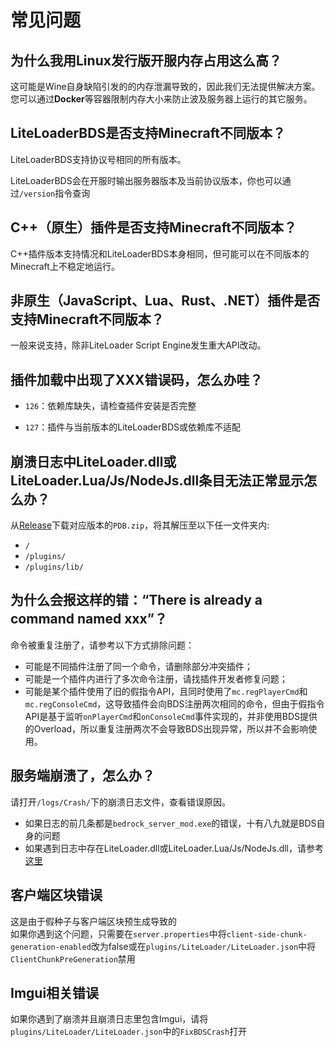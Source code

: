 # 常见问题

## 为什么我用Linux发行版开服内存占用这么高？

这可能是Wine自身缺陷引发的的内存泄漏导致的，因此我们无法提供解决方案。您可以通过**Docker**等容器限制内存大小来防止波及服务器上运行的其它服务。

## LiteLoaderBDS是否支持Minecraft不同版本？

LiteLoaderBDS支持协议号相同的所有版本。

LiteLoaderBDS会在开服时输出服务器版本及当前协议版本，你也可以通过`/version`指令查询

## C++（原生）插件是否支持Minecraft不同版本？

C++插件版本支持情况和LiteLoaderBDS本身相同，但可能可以在不同版本的Minecraft上不稳定地运行。

## 非原生（JavaScript、Lua、Rust、.NET）插件是否支持Minecraft不同版本？

一般来说支持，除非LiteLoader Script Engine发生重大API改动。

## 插件加载中出现了XXX错误码，怎么办哇？

- `126`：依赖库缺失，请检查插件安装是否完整

- `127`：插件与当前版本的LiteLoaderBDS或依赖库不适配

## 崩溃日志中LiteLoader.dll或LiteLoader.Lua/Js/NodeJs.dll条目无法正常显示怎么办？

从[Release](https://github.com/LiteLDev/LiteLoaderBDSv2/releases)下载对应版本的`PDB.zip`，将其解压至以下任一文件夹内:
- `/`
- `/plugins/`
- `/plugins/lib/`

## 为什么会报这样的错：“There is already a command named xxx”？

命令被重复注册了，请参考以下方式排除问题：

* 可能是不同插件注册了同一个命令，请删除部分冲突插件；
* 可能是一个插件内进行了多次命令注册，请找插件开发者修复问题；
* 可能是某个插件使用了旧的假指令API，且同时使用了`mc.regPlayerCmd`和`mc.regConsoleCmd`，这导致插件会向BDS注册两次相同的命令，但由于假指令API是基于监听`onPlayerCmd`和`onConsoleCmd`事件实现的，并非使用BDS提供的Overload，所以重复注册两次不会导致BDS出现异常，所以并不会影响使用。

## 服务端崩溃了，怎么办？

请打开`/logs/Crash/`下的崩溃日志文件，查看错误原因。

* 如果日志的前几条都是`bedrock_server_mod.exe`的错误，十有八九就是BDS自身的问题
* 如果遇到日志中存在LiteLoader.dll或LiteLoader.Lua/Js/NodeJs.dll，请参考[这里](#崩溃日志中liteloaderdll或liteloaderluajsnodejsdll条目无法正常显示怎么办？)

## 客户端区块错误

这是由于假种子与客户端区块预生成导致的  
如果你遇到这个问题，只需要在`server.properties`中将`client-side-chunk-generation-enabled`改为false或在`plugins/LiteLoader/LiteLoader.json`中将`ClientChunkPreGeneration`禁用

## Imgui相关错误

如果你遇到了崩溃并且崩溃日志里包含Imgui，请将`plugins/LiteLoader/LiteLoader.json`中的`FixBDSCrash`打开